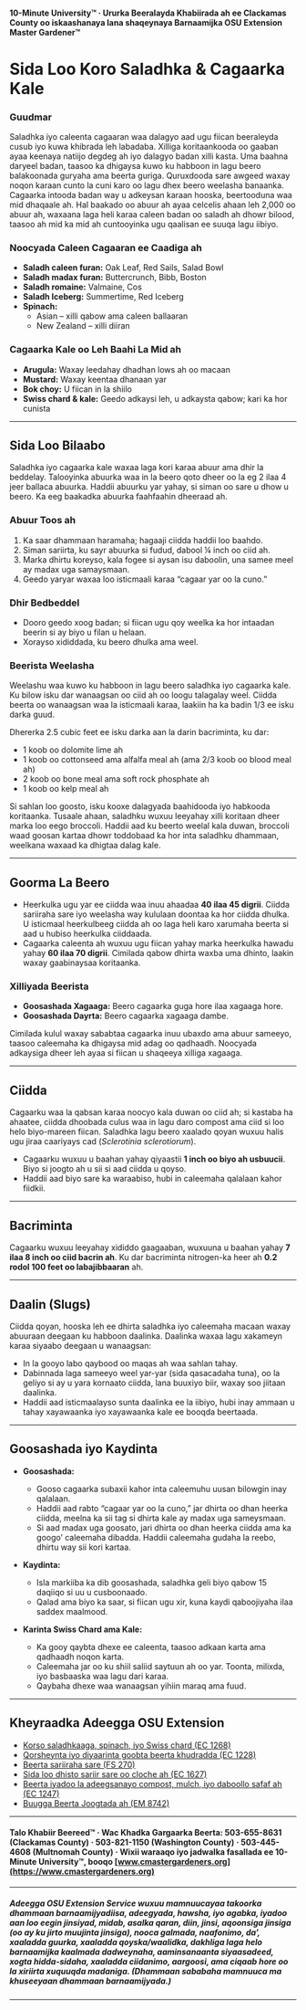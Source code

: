 #### 10-Minute University™ · Ururka Beeralayda Khabiirada ah ee Clackamas County oo iskaashanaya lana shaqeynaya Barnaamijka OSU Extension Master Gardener™

# Sida Loo Koro Saladhka & Cagaarka Kale

### Guudmar

Saladhka iyo caleenta cagaaran waa dalagyo aad ugu fiican beeraleyda cusub iyo kuwa khibrada leh labadaba. Xilliga koritaankooda oo gaaban ayaa keenaya natiijo degdeg ah iyo dalagyo badan xilli kasta. Uma baahna daryeel badan, taasoo ka dhigaysa kuwo ku habboon in lagu beero balakoonada guryaha ama beerta guriga. Quruxdooda sare awgeed waxay noqon karaan cunto la cuni karo oo lagu dhex beero weelasha banaanka. Cagaarka intooda badan way u adkeysan karaan hooska, beertooduna waa mid dhaqaale ah. Hal baakado oo abuur ah ayaa celcelis ahaan leh 2,000 oo abuur ah, waxaana laga heli karaa caleen badan oo saladh ah dhowr bilood, taasoo ah mid ka mid ah cuntooyinka ugu qaalisan ee suuqa lagu iibiyo.

### Noocyada Caleen Cagaaran ee Caadiga ah

- **Saladh caleen furan:** Oak Leaf, Red Sails, Salad Bowl
- **Saladh madax furan:** Buttercrunch, Bibb, Boston
- **Saladh romaine:** Valmaine, Cos
- **Saladh Iceberg:** Summertime, Red Iceberg
- **Spinach:**
  - Asian – xilli qabow ama caleen ballaaran
  - New Zealand – xilli diiran

### Cagaarka Kale oo Leh Baahi La Mid ah

- **Arugula:** Waxay leedahay dhadhan lows ah oo macaan
- **Mustard:** Waxay keentaa dhanaan yar
- **Bok choy:** U fiican in la shiilo
- **Swiss chard & kale:** Geedo adkaysi leh, u adkaysta qabow; kari ka hor cunista

---

## Sida Loo Bilaabo

Saladhka iyo cagaarka kale waxaa laga kori karaa abuur ama dhir la beddelay. Talooyinka abuurka waa in la beero qoto dheer oo la eg 2 ilaa 4 jeer ballaca abuurka. Haddii abuurku yar yahay, si siman oo sare u dhow u beero. Ka eeg baakadka abuurka faahfaahin dheeraad ah.

### Abuur Toos ah

1. Ka saar dhammaan haramaha; hagaaji ciidda haddii loo baahdo.
2. Siman sariirta, ku sayr abuurka si fudud, dabool ¼ inch oo ciid ah.
3. Marka dhirtu koreyso, kala fogee si aysan isu daboolin, una samee meel ay madax uga samaysmaan.
4. Geedo yaryar waxaa loo isticmaali karaa “cagaar yar oo la cuno.”

### Dhir Bedbeddel

- Dooro geedo xoog badan; si fiican ugu qoy weelka ka hor intaadan beerin si ay biyo u filan u helaan.
- Xorayso xididdada, ku beero dhulka ama weel.

### Beerista Weelasha

Weelashu waa kuwo ku habboon in lagu beero saladhka iyo cagaarka kale. Ku bilow isku dar wanaagsan oo ciid ah oo loogu talagalay weel. Ciidda beerta oo wanaagsan waa la isticmaali karaa, laakiin ha ka badin 1/3 ee isku darka guud.

Dhererka 2.5 cubic feet ee isku darka aan la darin bacriminta, ku dar:

- 1 koob oo dolomite lime ah
- 1 koob oo cottonseed ama alfalfa meal ah (ama 2/3 koob oo blood meal ah)
- 2 koob oo bone meal ama soft rock phosphate ah
- 1 koob oo kelp meal ah

Si sahlan loo goosto, isku kooxe dalagyada baahidooda iyo habkooda koritaanka. Tusaale ahaan, saladhku wuxuu leeyahay xilli koritaan dheer marka loo eego broccoli. Haddii aad ku beerto weelal kala duwan, broccoli waad goosan kartaa dhowr toddobaad ka hor inta saladhku dhammaan, weelkana waxaad ka dhigtaa dalag kale.

---

## Goorma La Beero

- Heerkulka ugu yar ee ciidda waa inuu ahaadaa **40 ilaa 45 digrii**. Ciidda sariiraha sare iyo weelasha way kululaan doontaa ka hor ciidda dhulka. U isticmaal heerkulbeeg ciidda ah oo laga heli karo xarumaha beerta si aad u hubiso heerkulka ciiddaada.
- Cagaarka caleenta ah wuxuu ugu fiican yahay marka heerkulka hawadu yahay **60 ilaa 70 digrii**. Cimilada qabow dhirta waxba uma dhinto, laakin waxay gaabinaysaa koritaanka.

### Xilliyada Beerista

- **Goosashada Xagaaga:** Beero cagaarka guga hore ilaa xagaaga hore.
- **Goosashada Dayrta:** Beero cagaarka xagaaga dambe.

Cimilada kulul waxay sababtaa cagaarka inuu ubaxdo ama abuur sameeyo, taasoo caleemaha ka dhigaysa mid adag oo qadhaadh. Noocyada adkaysiga dheer leh ayaa si fiican u shaqeeya xilliga xagaaga.

---

## Ciidda

Cagaarku waa la qabsan karaa noocyo kala duwan oo ciid ah; si kastaba ha ahaatee, ciidda dhoobada culus waa in lagu daro compost ama ciid si loo helo biyo-mareen fiican. Saladhka lagu beero xaalado qoyan wuxuu halis ugu jiraa caariyays cad (*Sclerotinia sclerotiorum*).

- Cagaarku wuxuu u baahan yahay qiyaastii **1 inch oo biyo ah usbuucii**. Biyo si joogto ah u sii si aad ciidda u qoyso.
- Haddii aad biyo sare ka waraabiso, hubi in caleemaha qalalaan kahor fiidkii.

---

## Bacriminta

Cagaarku wuxuu leeyahay xididdo gaagaaban, wuxuuna u baahan yahay **7 ilaa 8 inch oo ciid bacrin ah**. Ku dar bacriminta nitrogen-ka heer ah **0.2 rodol 100 feet oo labajibbaaran** ah.

---

## Daalin (Slugs)

Ciidda qoyan, hooska leh ee dhirta saladhka iyo caleemaha macaan waxay abuuraan deegaan ku habboon daalinka. Daalinka waxaa lagu xakameyn karaa siyaabo deegaan u wanaagsan:

- In la gooyo labo qaybood oo maqas ah waa sahlan tahay.
- Dabinnada laga sameeyo weel yar-yar (sida qasacadaha tuna), oo la geliyo si ay u yara kornaato ciidda, lana buuxiyo biir, waxay soo jiitaan daalinka.
- Haddii aad isticmaalayso sunta daalinka ee la iibiyo, hubi inay ammaan u tahay xayawaanka iyo xayawaanka kale ee booqda beertaada.

---

## Goosashada iyo Kaydinta

- **Goosashada:**
  - Gooso cagaarka subaxii kahor inta caleemuhu uusan bilowgin inay qalalaan.
  - Haddii aad rabto “cagaar yar oo la cuno,” jar dhirta oo dhan heerka ciidda, meelna ka sii tag si dhirta kale ay madax uga sameysmaan.
  - Si aad madax uga goosato, jari dhirta oo dhan heerka ciidda ama ka googo’ caleemaha dibadda. Haddii caleemaha gudaha la reebo, dhirtu way sii kori kartaa.

- **Kaydinta:**
  - Isla markiiba ka dib goosashada, saladhka geli biyo qabow 15 daqiiqo si uu u cusboonaado.
  - Qalad ama biyo ka saar, si fiican ugu xir, kuna kaydi qaboojiyaha ilaa saddex maalmood.

- **Karinta Swiss Chard ama Kale:**
  - Ka gooy qaybta dhexe ee caleenta, taasoo adkaan karta ama qadhaadh noqon karta.
  - Caleemaha jar oo ku shiil saliid saytuun ah oo yar. Toonta, milixda, iyo basbaaska waa lagu dari karaa.
  - Qaybaha dhexe waa wanaagsan yihiin maraq ama fuud.

---

## Kheyraadka Adeegga OSU Extension

- [Korso saladhkaaga, spinach, iyo Swiss chard (EC 1268)](https://catalog.extension.oregonstate.edu/)
- [Qorsheynta iyo diyaarinta goobta beerta khudradda (EC 1228)](https://catalog.extension.oregonstate.edu/)
- [Beerta sariiraha sare (FS 270)](https://catalog.extension.oregonstate.edu/)
- [Sida loo dhisto sariir sare oo cloche ah (EC 1627)](https://catalog.extension.oregonstate.edu/)
- [Beerta iyadoo la adeegsanayo compost, mulch, iyo daboollo safaf ah (EC 1247)](https://catalog.extension.oregonstate.edu/)
- [Buugga Beerta Joogtada ah (EM 8742)](https://catalog.extension.oregonstate.edu/)

---

#### Talo Khabiir Beereed™ · Wac Khadka Gargaarka Beerta: 503-655-8631 (Clackamas County) · 503-821-1150 (Washington County) · 503-445-4608 (Multnomah County) · Wixii waraaqo iyo jadwalka fasallada ee 10-Minute University™, booqo [www.cmastergardeners.org](https://www.cmastergardeners.org)

---

##### Adeegga OSU Extension Service wuxuu mamnuucayaa takoorka dhammaan barnaamijyadiisa, adeegyada, hawsha, iyo agabka, iyadoo aan loo eegin jinsiyad, midab, asalka qaran, diin, jinsi, aqoonsiga jinsiga (oo ay ku jirto muujinta jinsiga), nooca galmada, naafonimo, da’, xaaladda guurka, xaaladda qoyska/waalidka, dakhliga laga helo barnaamijka kaalmada dadweynaha, aaminsanaanta siyaasadeed, xogta hidda-sidaha, xaaladda ciidanimo, aargoosi, ama ciqaab hore oo la xiriirta xuquuqda madaniga. (Dhammaan sababaha mamnuuca ma khuseeyaan dhammaan barnaamijyada.)
---
